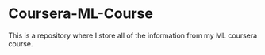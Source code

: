 # Coursera-ML-Course
This is a repository where I store all of the information from my ML coursera course. 
